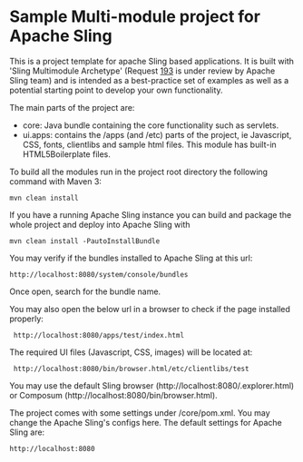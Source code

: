 # Sample Multi-module project for Apache Sling

This is a project template for apache Sling based applications. It is built with 'Sling Multimodule Archetype' (Request [193](https://github.com/apache/sling/pull/193) is under review by Apache Sling team) and is intended as a best-practice set of examples as well as a potential starting point to develop your own functionality.


The main parts of the project are:

* core: Java bundle containing the core functionality such as servlets.
* ui.apps: contains the /apps (and /etc) parts of the project, ie Javascript, CSS, fonts, clientlibs and sample html files. This module has built-in HTML5Boilerplate files.


To build all the modules run in the project root directory the following command with Maven 3:

    mvn clean install

If you have a running Apache Sling instance you can build and package the whole project and deploy into Apache Sling with  

    mvn clean install -PautoInstallBundle
    

You may verify if the bundles installed to Apache Sling at this url:  

    http://localhost:8080/system/console/bundles

Once open, search for the bundle name. 

You may also open the below url in a browser to check if the page installed properly:
     
     http://localhost:8080/apps/test/index.html
     
The required UI files (Javascript, CSS, images) will be located at:

     http://localhost:8080/bin/browser.html/etc/clientlibs/test
     
You may use the default Sling browser (http://localhost:8080/.explorer.html) or Composum (http://localhost:8080/bin/browser.html).



The project comes with some settings under /core/pom.xml. You may change the Apache Sling's configs here. The default settings for Apache Sling are:

    http://localhost:8080

